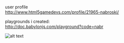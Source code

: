

user profile  
http://www.html5gamedevs.com/profile/21965-nabroski/


playgrounds i created:  
http://doc.babylonjs.com/playground?code=nabr

![alt text](https://preview.ibb.co/dVSaSa/babylonjs_playground_scrshoot.jpg)
